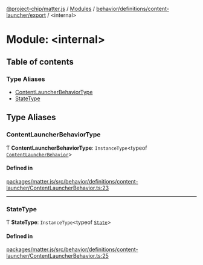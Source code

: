 [@project-chip/matter.js](../README.md) / [Modules](../modules.md) / [behavior/definitions/content-launcher/export](behavior_definitions_content_launcher_export.md) / \<internal\>

# Module: \<internal\>

## Table of contents

### Type Aliases

- [ContentLauncherBehaviorType](behavior_definitions_content_launcher_export._internal_.md#contentlauncherbehaviortype)
- [StateType](behavior_definitions_content_launcher_export._internal_.md#statetype)

## Type Aliases

### ContentLauncherBehaviorType

Ƭ **ContentLauncherBehaviorType**: `InstanceType`\<typeof [`ContentLauncherBehavior`](behavior_definitions_content_launcher_export.md#contentlauncherbehavior)\>

#### Defined in

[packages/matter.js/src/behavior/definitions/content-launcher/ContentLauncherBehavior.ts:23](https://github.com/project-chip/matter.js/blob/2d9f2165d2672864fda3496a6d0d5f93597f82c6/packages/matter.js/src/behavior/definitions/content-launcher/ContentLauncherBehavior.ts#L23)

___

### StateType

Ƭ **StateType**: `InstanceType`\<typeof [`State`](../classes/behavior_definitions_content_launcher_export.ContentLauncherServer.md#state-1)\>

#### Defined in

[packages/matter.js/src/behavior/definitions/content-launcher/ContentLauncherBehavior.ts:25](https://github.com/project-chip/matter.js/blob/2d9f2165d2672864fda3496a6d0d5f93597f82c6/packages/matter.js/src/behavior/definitions/content-launcher/ContentLauncherBehavior.ts#L25)
